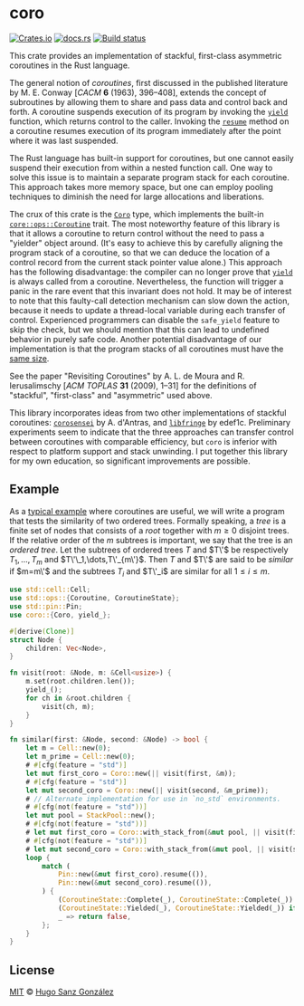 # coro

[![Crates.io](https://img.shields.io/crates/v/coro)](https://crates.io/crates/coro)
[![docs.rs](https://img.shields.io/docsrs/coro)](https://docs.rs/coro)
[![Build status](https://github.com/hsanzg/coro/actions/workflows/test.yml/badge.svg)](https://github.com/hsanzg/coro/actions/)

<!-- The following section is autogenerated by the cargo-sync-readme utility;
     to modify its contents, update the crate documentation in the `src/lib.rs`
     file and run the `cargo sync-readme` command. -->

<!-- cargo-sync-readme start -->

This crate provides an implementation of stackful, first-class asymmetric
coroutines in the Rust language.

The general notion of _coroutines_, first discussed in the published
literature by M. E. Conway \[_CACM_ **6** (1963), 396–408], extends the
concept of subroutines by allowing them to share and pass data and control
back and forth. A coroutine suspends execution of its program by invoking
the [`yield`] function, which returns control to the caller. Invoking the
[`resume`] method on a coroutine resumes execution of its program
immediately after the point where it was last suspended.

The Rust language has built-in support for coroutines, but one cannot easily
suspend their execution from within a nested function call. One way to solve
this issue is to maintain a separate program stack for each coroutine. This
approach takes more memory space, but one can employ pooling techniques to
diminish the need for large allocations and liberations.

The crux of this crate is the [`Coro`] type, which implements the built-in
[`core::ops::Coroutine`] trait. The most noteworthy feature of this library
is that it allows a coroutine to return control without the need to pass
a "yielder" object around. (It's easy to achieve this by carefully aligning
the program stack of a coroutine, so that we can deduce the location of a
control record from the current stack pointer value alone.) This approach
has the following disadvantage: the compiler can no longer prove that
[`yield`] is always called from a coroutine. Nevertheless, the function
will trigger a panic in the rare event that this invariant does not hold.
It may be of interest to note that this faulty-call detection mechanism can
slow down the action, because it needs to update a thread-local variable
during each transfer of control. Experienced programmers can disable the
`safe_yield` feature to skip the check, but we should mention that this
can lead to undefined behavior in purely safe code. Another potential
disadvantage of our implementation is that the program stacks of all
coroutines must have the [same size].

See the paper "Revisiting Coroutines" by A. L. de Moura and R. Ierusalimschy
\[_ACM TOPLAS_ **31** (2009), 1–31] for the definitions of "stackful",
"first-class" and "asymmetric" used above.

This library incorporates ideas from two other implementations of stackful
coroutines: [`corosensei`] by A. d'Antras, and [`libfringe`] by edef1c.
Preliminary experiments seem to indicate that the three approaches can
transfer control between coroutines with comparable efficiency, but `coro`
is inferior with respect to platform support and stack unwinding. I put
together this library for my own education, so significant improvements
are possible.

## Example

As a [typical example] where coroutines are useful, we will write a program
that tests the similarity of two ordered trees. Formally speaking, a _tree_
is a finite set of nodes that consists of a _root_ together with $m\ge0$
disjoint trees. If the relative order of the $m$ subtrees is important, we
say that the tree is an _ordered tree_. Let the subtrees of ordered trees
$T$ and $T\'$ be respectively $T_1,\dots,T_m$ and $T\'\_1,\dots,T\'_{m\'}$.
Then $T$ and $T\'$ are said to be _similar_ if $m=m\'$ and the subtrees
$T_i$ and $T\'_i$ are similar for all $1\le i\le m$.

```rust
use std::cell::Cell;
use std::ops::{Coroutine, CoroutineState};
use std::pin::Pin;
use coro::{Coro, yield_};

#[derive(Clone)]
struct Node {
    children: Vec<Node>,
}

fn visit(root: &Node, m: &Cell<usize>) {
    m.set(root.children.len());
    yield_();
    for ch in &root.children {
        visit(ch, m);
    }
}

fn similar(first: &Node, second: &Node) -> bool {
    let m = Cell::new(0);
    let m_prime = Cell::new(0);
    # #[cfg(feature = "std")]
    let mut first_coro = Coro::new(|| visit(first, &m));
    # #[cfg(feature = "std")]
    let mut second_coro = Coro::new(|| visit(second, &m_prime));
    # // Alternate implementation for use in `no_std` environments.
    # #[cfg(not(feature = "std"))]
    let mut pool = StackPool::new();
    # #[cfg(not(feature = "std"))]
    # let mut first_coro = Coro::with_stack_from(&mut pool, || visit(first, &m));
    # #[cfg(not(feature = "std"))]
    # let mut second_coro = Coro::with_stack_from(&mut pool, || visit(second, &m_prime));
    loop {
        match (
            Pin::new(&mut first_coro).resume(()),
            Pin::new(&mut second_coro).resume(()),
        ) {
            (CoroutineState::Complete(_), CoroutineState::Complete(_)) => return true,
            (CoroutineState::Yielded(_), CoroutineState::Yielded(_)) if m == m_prime => {}
            _ => return false,
        };
    }
}
```

[`yield`]: yield_
[`resume`]: Coro::resume
[same size]: STACK_SIZE
[`libfringe`]: https://github.com/edef1c/libfringe
[`corosensei`]: https://github.com/Amanieu/corosensei
[typical example]: https://research.swtch.com/coro

<!-- cargo-sync-readme end -->

## License

[MIT](LICENSE) &copy; [Hugo Sanz González](https://hgsg.me)

[`yield`]: https://docs.rs/coro/latest/coro/fn.yield_.html
[`resume`]: https://docs.rs/coro/latest/coro/struct.Coro.html#method.resume
[`Coro`]: https://docs.rs/coro/latest/coro/struct.Coro.html
[`core::ops::Coroutine`]: https://doc.rust-lang.org/nightly/core/ops/trait.Coroutine.html
[same size]: https://docs.rs/coro/latest/coro/constant.STACK_SIZE.html